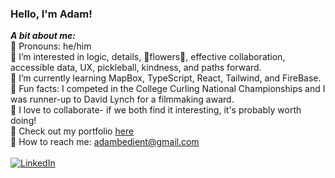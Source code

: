 ### Hello, I'm Adam!   
***A bit about me:***  
🌷 Pronouns: he/him  
🪻 I’m interested in logic, details, 💐flowers💐, effective collaboration, accessible data, UX, pickleball, kindness, and paths forward.  
🪷 I’m currently learning MapBox, TypeScript, React, Tailwind, and FireBase.  
🌺 Fun facts: I competed in the College Curling National Championships and I was runner-up to David Lynch for a filmmaking award.  
🌻 I love to collaborate- if we both find it interesting, it's probably worth doing!  
🌵 Check out my portfolio [here](https://www.adambedient.com/)   
🌸 How to reach me: adambedient@gmail.com  <br></br>
  [![LinkedIn](https://img.shields.io/badge/LinkedIn-Adam_Bedient-blue)](https://www.linkedin.com/in/adambedient/)




<!---
cOdeBedient/cOdeBedient is a ✨ special ✨ repository because its `README.md` (this file) appears on your GitHub profile.
You can click the Preview link to take a look at your changes.
--->
